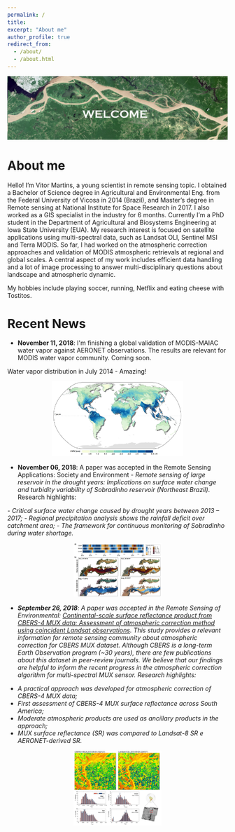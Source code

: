 ```yaml
---
permalink: /
title:
excerpt: "About me"
author_profile: true
redirect_from: 
  - /about/
  - /about.html
---
```


<p align="center">
<img src="/images/intro2.jpg" style="width: 700px;"/>
</p>

# About me

Hello! I’m Vitor Martins, a young scientist in remote sensing topic. I obtained a Bachelor of Science degree in Agricultural and Environmental Eng. from the Federal University of Vicosa in 2014 (Brazil), and Master’s degree in Remote sensing at National Institute for Space Research in 2017. I also worked as a GIS specialist in the industry for 6 months. Currently I’m a PhD student in the Department of Agricultural and Biosystems Engineering at Iowa State University (EUA). My research interest is focused on satellite applications using multi-spectral data, such as Landsat OLI, Sentinel MSI and Terra MODIS. So far, I had worked on the atmospheric correction approaches and validation of MODIS atmospheric retrievals at regional and global scales. A central aspect of my work includes efficient data handling and a lot of image processing to answer multi-disciplinary questions about landscape and atmospheric dynamic. 

My hobbies include playing soccer, running, Netflix and eating cheese with Tostitos.



# Recent News

* **November 11, 2018**: I'm finishing a global validation of MODIS-MAIAC water vapor against AERONET observations. The results are relevant for MODIS water vapor community. Coming soon.

Water vapor distribution in July 2014 - Amazing!
<p align="center">
<img src="/images/cwvjpg.jpg" style="width: 300px;"/>
</p>

* **November 06, 2018**: A paper was accepted in the Remote Sensing Applications: Society and Environment - 
*Remote sensing of large reservoir in the drought years: Implications on surface water change and turbidity variability of Sobradinho reservoir (Northeast Brazil)*.
Research highlights:
<address>
- Critical surface water change caused by drought years between 2013 – 2017;
- Regional precipitation analysis shows the rainfall deficit over catchment area;
- The framework for continuous monitoring of Sobradinho during water shortage.
<address \>
<p align="center">
<img src="/images/SOB.jpg" style="width: 200px;"/>
</p>

* **September 26, 2018**: A paper was accepted in the Remote Sensing of Environmental: [*Continental-scale surface reflectance product from CBERS-4 MUX data: Assessment of atmospheric correction method using coincident Landsat observations*](https://doi.org/10.1016/j.rse.2018.09.017). 
This study provides a relevant information for remote sensing community about atmospheric correction for CBERS MUX dataset. Although CBERS is a long-term Earth Observation program (~30 years), there are few publications about this dataset in peer-review journals. We believe that our findings are helpful to inform the recent progress in the atmospheric correction algorithm for multi-spectral MUX sensor.
Research highlights:
- A practical approach was developed for atmospheric correction of CBERS-4 MUX data;
- First assessment of CBERS-4 MUX surface reflectance across South America;
- Moderate atmospheric products are used as ancillary products in the approach;
- MUX surface reflectance (SR) was compared to Landsat-8 SR e AERONET-derived SR.

<p align="center">
<img src="/images/CBERS.jpg" style="width: 200px;"/>
</p>



